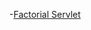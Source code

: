 -[Factorial Servlet](https://github.com/grishmabhandare/java-programs-/blob/main/6_servlet%20program/factorial%20(1).png)
